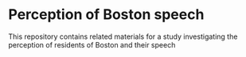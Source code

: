 # Perception of Boston speech

This repository contains related materials for a study investigating the perception of residents of Boston and their speech
